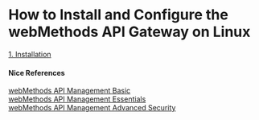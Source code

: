 # How to Install and Configure the webMethods API Gateway on Linux

[1. Installation](https://github.com/ikromnurrohim/webmethods-api-gateway-guide/blob/master/installation/README.MD#installation)


#### Nice References
[webMethods API Management Basic](https://gist.github.com/ikromnurrohim/24c7c49864a528001dac23f9a57558e9) \
[webMethods API Management Essentials](https://gist.github.com/ikromnurrohim/27ceeccb6a6634921dfb2669703b085f) \
[webMethods API Management Advanced Security](https://gist.github.com/ikromnurrohim/ccb815111c8e4658167e08e6d211a00f) 
